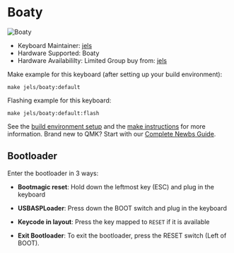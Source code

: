 # Boaty

![Boaty](https://i.imgur.com/6LEaYxSh.jpg)

* Keyboard Maintainer: [jels](https://github.com/JoahNelson)
* Hardware Supported: Boaty
* Hardware Availabililty: Limited Group buy from: [jels](https://jels.au)

Make example for this keyboard (after setting up your build environment):
    
    make jels/boaty:default
    
Flashing example for this keyboard:

    make jels/boaty:default:flash

See the [build environment setup](https://docs.qmk.fm/#/getting_started_build_tools) and the [make instructions](https://docs.qmk.fm/#/getting_started_make_guide) for more information. Brand new to QMK? Start with our [Complete Newbs Guide](https://docs.qmk.fm/#/newbs).

## Bootloader

Enter the bootloader in 3 ways:

* **Bootmagic reset**: Hold down the leftmost key (ESC) and plug in the keyboard
* **USBASPLoader**: Press down the BOOT switch and plug in the keyboard
* **Keycode in layout**: Press the key mapped to `RESET` if it is available

* **Exit Bootloader**: To exit the bootloader, press the RESET switch (Left of BOOT).
